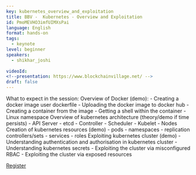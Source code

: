 ```yaml
---
key: kubernetes_overview_and_exploitation
title: BBV -  Kubernetes - Overview and Exploitation
id: PmoMEVHO3imfUIMXsPai
language: English
format: hands-on
tags:
  - keynote
level: beginner
speakers:
  - shikhar_joshi
  
videoId: 
<!--presentation: https://www.blockchainvillage.net/ -->
draft: false
---
```

What to expect in the session: Overview of Docker (demo): - Creating a docker image user dockerfile - Uploading the docker image to docker hub - Creating a container from the image - Getting a shell within the container - Linux namespace Overview of kubernetes architecture (theory/demo if time persists) - API Server - etcd - Controller - Scheduler - Kubelet - Nodes Creation of kubernetes resources (demo) - pods - namespaces - replication controllers/sets - services - roles Exploiting kubernetes cluster (demo) - Understanding authentication and authorisation in kubernetes cluster - Understanding kubernetes secrets - Exploiting the cluster via misconfigured RBAC - Exploiting the cluster via exposed resources


<a align="center" class="btn primary" target="_blank" rel="noopener" href="https://docs.google.com/forms/d/14c6sFqRakrorbf3LCb5OkF8jUN77Ri153gqalUESuYM/">Register</a>